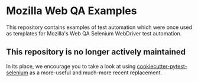 # Mozilla Web QA Examples

This repository contains examples of test automation which were once used as templates for Mozilla's Web QA Selenium WebDriver test automation.

## This repository is no longer actively maintained
In its place, we encourage you to take a look at using [cookiecutter-pytest-selenium](https://github.com/davehunt/cookiecutter-pytest-selenium) as a more-useful and much-more recent replacement.
